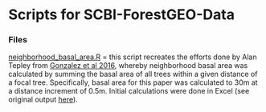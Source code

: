 # Scripts for SCBI-ForestGEO-Data

### Files
[neighborhood_basal_area.R](https://github.com/SCBI-ForestGEO/SCBI-ForestGEO-Data/blob/master/R_scripts/neighborhood_basal_area.R) = this script recreates the efforts done by Alan Tepley from [Gonzalez et al 2016](https://esajournals.onlinelibrary.wiley.com/doi/epdf/10.1002/ecs2.1595), whereby neighborhood basal area was calculated by summing the basal area of all trees within a given distance of a focal tree. Specifically, basal area for this paper was calculated to 30m at a distance increment of 0.5m. Initial calculations were done in Excel (see original output [here](https://github.com/SCBI-ForestGEO/SCBI-ForestGEO-Data/tree/master/tree_dimensions/tree_crowns)).
